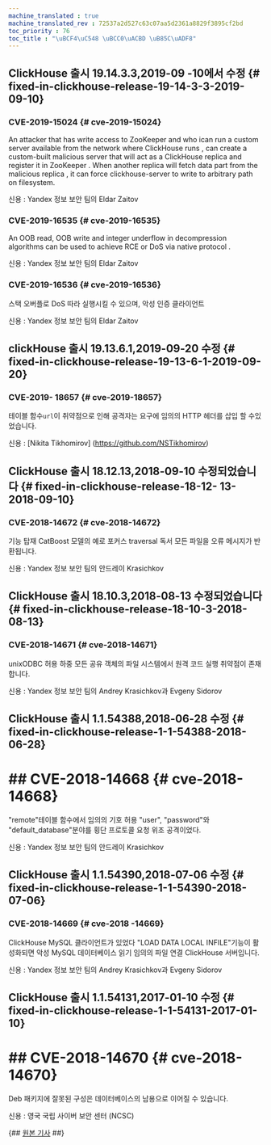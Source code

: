 ```yaml
--- 
machine_translated : true 
machine_translated_rev : 72537a2d527c63c07aa5d2361a8829f3895cf2bd 
toc_priority : 76 
toc_title : "\uBCF4\uC548 \uBCC0\uACBD \uB85C\uADF8" 
--- 
```


## ClickHouse 출시 19.14.3.3,2019-09 -10에서 수정 {# fixed-in-clickhouse-release-19-14-3-3-2019-09-10} 

### CVE-2019-15024 {# cve-2019-15024} 

Аn attacker that has write access to ZooKeeper and who ican run a custom server available from the network where ClickHouse runs , can create a custom-built malicious server that will act as a ClickHouse replica and register it in ZooKeeper . When another replica will fetch data part from the malicious replica , it can force clickhouse-server to write to arbitrary path on filesystem.

신용 : Yandex 정보 보안 팀의 Eldar Zaitov 

### CVE-2019-16535 {# cve-2019-16535} 

Аn OOB read, OOB write and integer underflow in decompression algorithms can be used to achieve RCE or DoS via native protocol . 

신용 : Yandex 정보 보안 팀의 Eldar Zaitov 

### CVE-2019-16536 {# cve-2019-16536} 

스택 오버플로 DoS 따라 실행시킬 수 있으며, 악성 인증 클라이언트 

신용 : Yandex 정보 보안 팀의 Eldar Zaitov 

## clickHouse 출시 19.13.6.1,2019-09-20 수정 {# fixed-in-clickhouse-release-19-13-6-1-2019-09-20} 

### CVE-2019- 18657 {# cve-2019-18657} 

테이블 함수`url`이 취약점으로 인해 공격자는 요구에 임의의 HTTP 헤더를 삽입 할 수있었습니다. 

신용 : [Nikita Tikhomirov] (https://github.com/NSTikhomirov) 

## ClickHouse 출시 18.12.13,2018-09-10 수정되었습니다 {# fixed-in-clickhouse-release-18-12- 13-2018-09-10}

### CVE-2018-14672 {# cve-2018-14672} 

기능 탑재 CatBoost 모델의 예로 포커스 traversal 독서 모든 파일을 오류 메시지가 반환됩니다. 

신용 : Yandex 정보 보안 팀의 안드레이 Krasichkov 

## ClickHouse 출시 18.10.3,2018-08-13 수정되었습니다 {# fixed-in-clickhouse-release-18-10-3-2018-08-13} 

### CVE-2018-14671 {# cve-2018-14671} 

unixODBC 허용 하중 모든 공유 객체의 파일 시스템에서 원격 코드 실행 취약점이 존재합니다. 

신용 : Yandex 정보 보안 팀의 Andrey Krasichkov과 Evgeny Sidorov 

## ClickHouse 출시 1.1.54388,2018-06-28 수정 {# fixed-in-clickhouse-release-1-1-54388-2018-06-28} 

# ## CVE-2018-14668 {# cve-2018-14668} 

"remote"테이블 함수에서 임의의 기호 허용 "user", "password"와 "default_database"분야를 횡단 프로토콜 요청 위조 공격이었다. 

신용 : Yandex 정보 보안 팀의 안드레이 Krasichkov

## ClickHouse 출시 1.1.54390,2018-07-06 수정 {# fixed-in-clickhouse-release-1-1-54390-2018-07-06} 

### CVE-2018-14669 {# cve-2018 -14669} 

ClickHouse MySQL 클라이언트가 있었다 "LOAD DATA LOCAL INFILE"기능이 활성화되면 악성 MySQL 데이터베이스 읽기 임의의 파일 연결 ClickHouse 서버입니다. 

신용 : Yandex 정보 보안 팀의 Andrey Krasichkov과 Evgeny Sidorov 

## ClickHouse 출시 1.1.54131,2017-01-10 수정 {# fixed-in-clickhouse-release-1-1-54131-2017-01-10} 

# ## CVE-2018-14670 {# cve-2018-14670} 

Deb 패키지에 잘못된 구성은 데이터베이스의 남용으로 이어질 수 있습니다. 

신용 : 영국 국립 사이버 보안 센터 (NCSC) 

{## [원본 기사](https://clickhouse.tech/docs/en/security_changelog/) ##}
